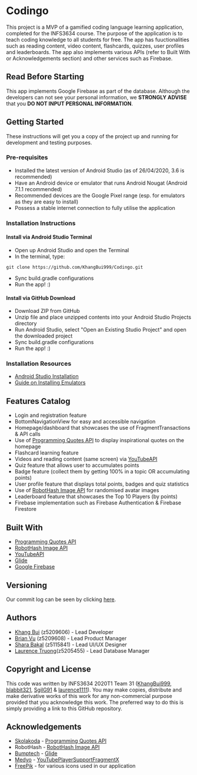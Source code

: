 # Codingo
This project is a MVP of a gamified coding language learning application, completed for the INFS3634 course.
The purpose of the application is to teach coding knowledge to all students for free. The app has fuuctionalities such 
as reading content, video content, flashcards, quizzes, user profiles and leaderboards. The app also implements various
APIs (refer to Built With or Acknowledgements section) and other services such as Firebase.

## Read Before Starting
This app implements Google Firebase as part of the database. Although the developers can not see your personal information, we <b>STRONGLY ADVISE</b> that you <b>DO NOT INPUT PERSONAL INFORMATION</b>.

## Getting Started
These instructions will get you a copy of the project up and running for development and testing purposes.

### Pre-requisites
* Installed the latest version of Android Studio (as of 26/04/2020, 3.6 is recommended)
* Have an Android device or emulator that runs Android Nougat (Android 7.1.1 recommended)
* Recommended devices are the Google Pixel range (esp. for emulators as they are easy to install)
* Possess a stable internet connection to fully utilise the application

### Installation Instructions
#### Install via Android Studio Terminal
* Open up Android Studio and open the Terminal
* In the terminal, type:
```
git clone https://github.com/KhangBui999/Codingo.git
```
* Sync build.gradle configurations
* Run the app! :)

#### Install via GitHub Download
* Download ZIP from GitHub
* Unzip file and place unzipped contents into your Android Studio Projects directory
* Run Android Studio, select "Open an Existing Studio Project" and open the downloaded project
* Sync build.gradle configurations
* Run the app! :)

### Installation Resources
* [Android Studio Installation](https://developer.android.com/studio)
* [Guide on Installing Emulators](https://developer.android.com/studio/run/emulator#install)

## Features Catalog
* Login and registration feature
* BottomNavigationView for easy and accessible navigation
* Homepage/dashboard that showcases the use of FragmentTransactions & API calls
* Use of [Programming Quotes API](https://github.com/skolakoda/programming-quotes-api) to display inspirational quotes on the homepage
* Flashcard learning feature
* Videos and reading content (same screen) via [YouTubeAPI](https://developers.google.com/youtube/v3)
* Quiz feature that allows user to accumulates points
* Badge feature (collect them by getting 100% in a topic OR accumulating points)
* User profile feature that displays total points, badges and quiz statistics
* Use of [RobotHash Image API](https://robohash.org/) for randomised avatar images
* Leaderboard feature that showcases the Top 10 Players (by points)
* Firebase implementation such as Firebase Authentication & Firebase Firestore

## Built With
* [Programming Quotes API](https://github.com/skolakoda/programming-quotes-api)
* [RobotHash Image API](https://robohash.org/)
* [YouTubeAPI](https://developers.google.com/youtube/v3)
* [Glide](https://github.com/bumptech/glide)
* [Google Firebase](https://firebase.google.com/)

## Versioning
Our commit log can be seen by clicking [here](https://github.com/KhangBui999/Codingo/commits/master).

## Authors
* [Khang Bui](https://github.com/KhangBui999) (z5209606) - Lead Developer
* [Brian Vu](https://github.com/blabbit321) (z5209608) - Lead Product Manager
* [Shara Bakal](https://github.com/SgilG91) (z5115841) - Lead UI/UX Designer
* [Laurence Truong](https://github.com/laurence1111)(z5205455) - Lead Database Manager

## Copyright and License
This code was written by INFS3634 2020T1 Team 31 ([KhangBui999](https://github.com/KhangBui999), [blabbit321](https://github.com/blabbit321), [SgilG91](https://github.com/SgilG91) & [laurence1111](https://github.com/laurence1111)).
You may make copies, distribute and make derivative works of this work for any non-commercial purpose provided that you acknowledge this work.
The preferred way to do this is simply providing a link to this GitHub repository.

## Acknowledgements
* [Skolakoda](https://github.com/skolakoda) - [Programming Quotes API](https://github.com/skolakoda/programming-quotes-api)
* RobotHash - [RobotHash Image API](https://robohash.org/)
* [Bumptech](https://github.com/bumptech) - [Glide](https://github.com/bumptech/glide)
* [Medyo](https://gist.github.com/medyo) - [YouTubePlayerSupportFragmentX](https://gist.github.com/medyo/f226b967213c3b8ec6f6bebb5338a492)
* [FreePik](https://www.flaticon.com/authors/freepik) - for various icons used in our application
